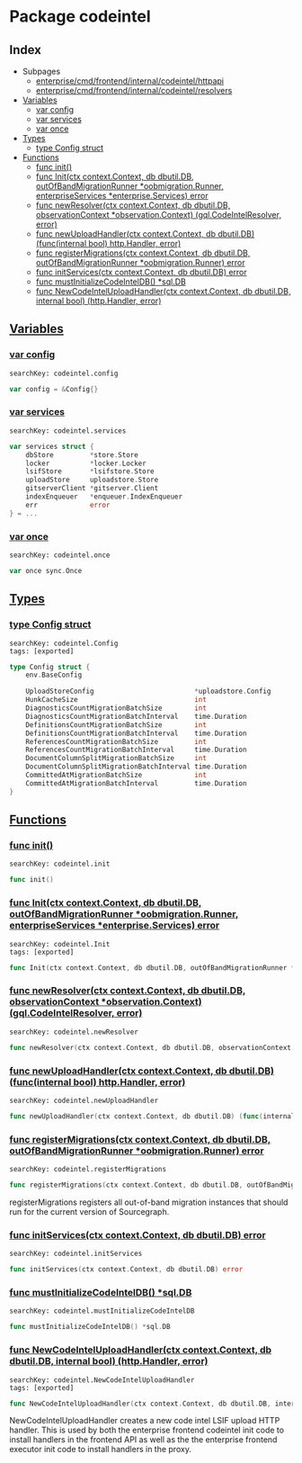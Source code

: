 # Package codeintel

## Index

* Subpages
  * [enterprise/cmd/frontend/internal/codeintel/httpapi](codeintel/httpapi.md)
  * [enterprise/cmd/frontend/internal/codeintel/resolvers](codeintel/resolvers.md)
* [Variables](#var)
    * [var config](#config)
    * [var services](#services)
    * [var once](#once)
* [Types](#type)
    * [type Config struct](#Config)
* [Functions](#func)
    * [func init()](#init)
    * [func Init(ctx context.Context, db dbutil.DB, outOfBandMigrationRunner *oobmigration.Runner, enterpriseServices *enterprise.Services) error](#Init)
    * [func newResolver(ctx context.Context, db dbutil.DB, observationContext *observation.Context) (gql.CodeIntelResolver, error)](#newResolver)
    * [func newUploadHandler(ctx context.Context, db dbutil.DB) (func(internal bool) http.Handler, error)](#newUploadHandler)
    * [func registerMigrations(ctx context.Context, db dbutil.DB, outOfBandMigrationRunner *oobmigration.Runner) error](#registerMigrations)
    * [func initServices(ctx context.Context, db dbutil.DB) error](#initServices)
    * [func mustInitializeCodeIntelDB() *sql.DB](#mustInitializeCodeIntelDB)
    * [func NewCodeIntelUploadHandler(ctx context.Context, db dbutil.DB, internal bool) (http.Handler, error)](#NewCodeIntelUploadHandler)


## <a id="var" href="#var">Variables</a>

### <a id="config" href="#config">var config</a>

```
searchKey: codeintel.config
```

```Go
var config = &Config{}
```

### <a id="services" href="#services">var services</a>

```
searchKey: codeintel.services
```

```Go
var services struct {
	dbStore         *store.Store
	locker          *locker.Locker
	lsifStore       *lsifstore.Store
	uploadStore     uploadstore.Store
	gitserverClient *gitserver.Client
	indexEnqueuer   *enqueuer.IndexEnqueuer
	err             error
} = ...
```

### <a id="once" href="#once">var once</a>

```
searchKey: codeintel.once
```

```Go
var once sync.Once
```

## <a id="type" href="#type">Types</a>

### <a id="Config" href="#Config">type Config struct</a>

```
searchKey: codeintel.Config
tags: [exported]
```

```Go
type Config struct {
	env.BaseConfig

	UploadStoreConfig                         *uploadstore.Config
	HunkCacheSize                             int
	DiagnosticsCountMigrationBatchSize        int
	DiagnosticsCountMigrationBatchInterval    time.Duration
	DefinitionsCountMigrationBatchSize        int
	DefinitionsCountMigrationBatchInterval    time.Duration
	ReferencesCountMigrationBatchSize         int
	ReferencesCountMigrationBatchInterval     time.Duration
	DocumentColumnSplitMigrationBatchSize     int
	DocumentColumnSplitMigrationBatchInterval time.Duration
	CommittedAtMigrationBatchSize             int
	CommittedAtMigrationBatchInterval         time.Duration
}
```

## <a id="func" href="#func">Functions</a>

### <a id="init" href="#init">func init()</a>

```
searchKey: codeintel.init
```

```Go
func init()
```

### <a id="Init" href="#Init">func Init(ctx context.Context, db dbutil.DB, outOfBandMigrationRunner *oobmigration.Runner, enterpriseServices *enterprise.Services) error</a>

```
searchKey: codeintel.Init
tags: [exported]
```

```Go
func Init(ctx context.Context, db dbutil.DB, outOfBandMigrationRunner *oobmigration.Runner, enterpriseServices *enterprise.Services) error
```

### <a id="newResolver" href="#newResolver">func newResolver(ctx context.Context, db dbutil.DB, observationContext *observation.Context) (gql.CodeIntelResolver, error)</a>

```
searchKey: codeintel.newResolver
```

```Go
func newResolver(ctx context.Context, db dbutil.DB, observationContext *observation.Context) (gql.CodeIntelResolver, error)
```

### <a id="newUploadHandler" href="#newUploadHandler">func newUploadHandler(ctx context.Context, db dbutil.DB) (func(internal bool) http.Handler, error)</a>

```
searchKey: codeintel.newUploadHandler
```

```Go
func newUploadHandler(ctx context.Context, db dbutil.DB) (func(internal bool) http.Handler, error)
```

### <a id="registerMigrations" href="#registerMigrations">func registerMigrations(ctx context.Context, db dbutil.DB, outOfBandMigrationRunner *oobmigration.Runner) error</a>

```
searchKey: codeintel.registerMigrations
```

```Go
func registerMigrations(ctx context.Context, db dbutil.DB, outOfBandMigrationRunner *oobmigration.Runner) error
```

registerMigrations registers all out-of-band migration instances that should run for the current version of Sourcegraph. 

### <a id="initServices" href="#initServices">func initServices(ctx context.Context, db dbutil.DB) error</a>

```
searchKey: codeintel.initServices
```

```Go
func initServices(ctx context.Context, db dbutil.DB) error
```

### <a id="mustInitializeCodeIntelDB" href="#mustInitializeCodeIntelDB">func mustInitializeCodeIntelDB() *sql.DB</a>

```
searchKey: codeintel.mustInitializeCodeIntelDB
```

```Go
func mustInitializeCodeIntelDB() *sql.DB
```

### <a id="NewCodeIntelUploadHandler" href="#NewCodeIntelUploadHandler">func NewCodeIntelUploadHandler(ctx context.Context, db dbutil.DB, internal bool) (http.Handler, error)</a>

```
searchKey: codeintel.NewCodeIntelUploadHandler
tags: [exported]
```

```Go
func NewCodeIntelUploadHandler(ctx context.Context, db dbutil.DB, internal bool) (http.Handler, error)
```

NewCodeIntelUploadHandler creates a new code intel LSIF upload HTTP handler. This is used by both the enterprise frontend codeintel init code to install handlers in the frontend API as well as the the enterprise frontend executor init code to install handlers in the proxy. 

